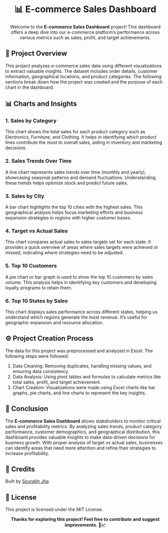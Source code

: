 <h1 align="center">📊 E-commerce Sales Dashboard</h1>

<p align="center">
  Welcome to the <strong>E-commerce Sales Dashboard</strong> project! This dashboard offers a deep dive into our e-commerce platform’s performance across various metrics such as sales, profit, and target achievements.
</p>

<h2>🚀 Project Overview</h2>
<p>
  This project analyzes e-commerce sales data using different visualizations to extract valuable insights. The dataset includes order details, customer information, geographical locations, and product categories. The following sections break down how the project was created and the purpose of each chart in the dashboard.
</p>

<h2>📊 Charts and Insights</h2>

<h3>1. Sales by Category</h3>
<p>
  This chart shows the total sales for each product category such as Electronics, Furniture, and Clothing. It helps in identifying which product lines contribute the most to overall sales, aiding in inventory and marketing decisions.
</p>

<h3>2. Sales Trends Over Time</h3>
<p>
  A line chart represents sales trends over time (monthly and yearly), showcasing seasonal patterns and demand fluctuations. Understanding these trends helps optimize stock and predict future sales.
</p>

<h3>3. Sales by City</h3>
<p>
  A bar chart highlights the top 10 cities with the highest sales. This geographical analysis helps focus marketing efforts and business expansion strategies in regions with higher customer bases.
</p>

<h3>4. Target vs Actual Sales</h3>
<p>
  This chart compares actual sales to sales targets set for each state. It provides a quick overview of areas where sales targets were achieved or missed, indicating where strategies need to be adjusted.
</p>

<h3>5. Top 10 Customers</h3>
<p>
  A pie chart or bar graph is used to show the top 10 customers by sales volume. This analysis helps in identifying key customers and developing loyalty programs to retain them.
</p>

<h3>6. Top 10 States by Sales</h3>
<p>
  This chart displays sales performance across different states, helping us understand which regions generate the most revenue. It’s useful for geographic expansion and resource allocation.
</p>

<h2>⚙️ Project Creation Process</h2>
<p>
  The data for this project was preprocessed and analyzed in Excel. The following steps were followed:
</p>
<ol>
  <li>Data Cleaning: Removing duplicates, handling missing values, and ensuring data consistency.</li>
  <li>Data Analysis: Using pivot tables and formulas to calculate metrics like total sales, profit, and target achievement.</li>
  <li>Chart Creation: Visualizations were made using Excel charts like bar graphs, pie charts, and line charts to represent the key insights.</li>
</ol>

<h2>🚦 Conclusion</h2>
<p>
  The <strong>E-commerce Sales Dashboard</strong> allows stakeholders to monitor critical sales and profitability metrics. By analyzing sales trends, product category performance, customer demographics, and geographical distribution, this dashboard provides valuable insights to make data-driven decisions for business growth. With proper analysis of target vs actual sales, businesses can identify areas that need more attention and refine their strategies to increase profitability.
</p>
<h2>👥 Credits</h2>
    <p>Built by <a href="https://github.com/100rabhhh">Sourabh Jha</a></p>
    <h2>📄 License</h2>
    <p>This project is licensed under the MIT License.</p>

<p align="center">
  <strong>Thanks for exploring this project! Feel free to contribute and suggest improvements. 💼📈</strong>
</p>
